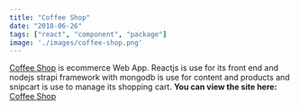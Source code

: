 ```yaml
---
title: "Coffee Shop"
date: "2018-06-26"
tags: ["react", "component", "package"]
image: './images/coffee-shop.png'
---
```


[Coffee Shop] is ecommerce Web App. Reactjs is use for its front end and nodejs strapi framework with mongodb is use for content and products and snipcart is use to manage its shopping cart. **You can view the site here:** [Coffee Shop]

<!--- reference links --->
[Coffee Shop]: <https://coffe-shop.netlify.com/>
